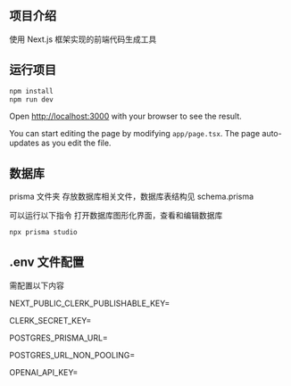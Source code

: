 ## 项目介绍

使用 Next.js 框架实现的前端代码生成工具

## 运行项目

```bash
npm install
npm run dev
```

Open [http://localhost:3000](http://localhost:3000) with your browser to see the result.

You can start editing the page by modifying `app/page.tsx`. The page auto-updates as you edit the file.

## 数据库

prisma 文件夹 存放数据库相关文件，数据库表结构见 schema.prisma

可以运行以下指令 打开数据库图形化界面，查看和编辑数据库

```bash
npx prisma studio
```

## .env 文件配置

需配置以下内容

NEXT_PUBLIC_CLERK_PUBLISHABLE_KEY=

CLERK_SECRET_KEY=

POSTGRES_PRISMA_URL=

POSTGRES_URL_NON_POOLING=

OPENAI_API_KEY=
